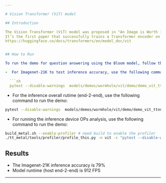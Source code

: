 ```yaml
---

# Vision Transformer (ViT) model

## Introduction

The Vision Transformer (ViT) model was proposed in "An Image is Worth 16x16 Words, Transformers for Image Recognition at Scale".
It’s the first paper that successfully trains a Transformer encoder on ImageNet, attaining very good results compared to familiar convolutional architectures.
https://huggingface.co/docs/transformers/en/model_doc/vit


## How to Run

To run the demo for question answering using the Bloom model, follow these instructions:

-  For Imagenet-21K to test inference accuracy, use the following command to run the demo:

  ```sh
  pytest --disable-warnings  models/demos/wormhole/vit/demo/demo_vit_ttnn_imagenet_inference.py
  ```

-  For the inference overall rutime (end-2-end), use the following command to run the demo:

  ```sh
  pytest --disable-warnings  models/demos/wormhole/vit/demo/demo_vit_ttnn_inference_perf_e2e_2cq_trace.py
  ```

-  For running the inference device OPs analysis, use the following command to run the demo:

  ```sh
build_metal.sh --enable-profiler # need build to enable the profiler
./tt_metal/tools/profiler/profile_this.py -n vit -c "pytest --disable-warnings  models/demos/wormhole/vit/demo/demo_vit_ttnn_inference_device_OPs.py"
  ```



## Results

- The Imagenet-21K inference accuracy is 79%
- Model runtime (host end-2-end) is 912 FPS

---
```

